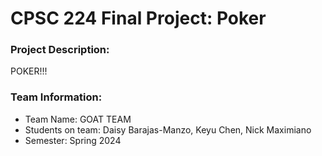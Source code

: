 # CPSC 224 Final Project: Poker

### Project Description:
POKER!!!

### Team Information:

- Team Name:  GOAT TEAM
- Students on team: Daisy Barajas-Manzo, Keyu Chen, Nick Maximiano
- Semester: Spring 2024


